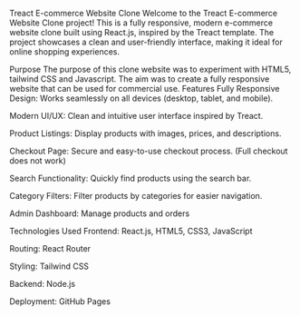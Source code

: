 Treact E-commerce Website Clone
Welcome to the Treact E-commerce Website Clone project! This is a fully responsive, modern e-commerce website clone built using React.js, inspired by the Treact template. The project showcases a clean and user-friendly interface, making it ideal for online shopping experiences.

Purpose
The purpose of this clone website was to experiment with HTML5, tailwind CSS and Javascript. The aim was to create a fully responsive website that can be used for commercial use.
Features
Fully Responsive Design: Works seamlessly on all devices (desktop, tablet, and mobile).

Modern UI/UX: Clean and intuitive user interface inspired by Treact.

Product Listings: Display products with images, prices, and descriptions.

Checkout Page: Secure and easy-to-use checkout process. (Full checkout does not work)

Search Functionality: Quickly find products using the search bar.

Category Filters: Filter products by categories for easier navigation.

Admin Dashboard: Manage products and orders

Technologies Used
Frontend: React.js, HTML5, CSS3, JavaScript

Routing: React Router

Styling: Tailwind CSS

Backend: Node.js

Deployment: GitHub Pages
 
